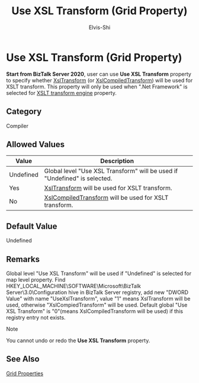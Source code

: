 ﻿---
# required metadata

title: Use XSL Transform (Grid Property)
description: Use XSL Transform (Grid Property)
author: Elvis-Shi
ms.author: elsh
manager: dougeby
ms.date: 01/06/2020
ms.topic: conceptual
ms.prod: biztalk-server
# optional metadata

#ROBOTS:

ms.reviewer: 
ms.suite:
ms.tgt_pltfrm:
ms.assetid: 
ms.custom: biztalk-2020
---

# Use XSL Transform (Grid Property)

**Start from BizTalk Server 2020**, user can use **Use XSL Transform** property to specify whether [XslTransform](https://docs.microsoft.com/en-us/dotnet/api/system.xml.xsl.xsltransform) (or [XslCompiledTransform](https://docs.microsoft.com/en-us/dotnet/api/system.xml.xsl.xslcompiledtransform)) will be used for XSLT transform. This property will only be used when ".Net Framework" is selected for [XSLT transform engine](xslt-transform-engine-grid-property.md) property.

## Category

Compiler

## Allowed Values

<table>
<thead>
<tr class="header">
<th>Value</th>
<th>Description</th>
</tr>
</thead>
<tbody>
<tr class="odd">
<td>Undefined</td>
<td>Global level "Use XSL Transform" will be used if "Undefined" is selected.</td>
</tr>
<tr class="even">
<td>Yes</td>
<td><a href="https://docs.microsoft.com/en-us/dotnet/api/system.xml.xsl.xsltransform">XslTransform</a> will be used for XSLT transform.</td>
</tr>
<tr class="odd">
<td>No</td>
<td><a href="https://docs.microsoft.com/en-us/dotnet/api/system.xml.xsl.xslcompiledtransform">XslCompiledTransform</a> will be used for XSLT transform.</td>
</tr>
</tbody>
</table>

## Default Value

Undefined

## Remarks

Global level "Use XSL Transform" will be used if "Undefined" is selected for map level property. 
Find HKEY_LOCAL_MACHINE\SOFTWARE\Microsoft\BizTalk Server\3.0\Configuration hive in BizTalk Server registry, add new "DWORD Value" with name "UseXslTransform", value "1" means XslTransform will be used, otherwise "XslCompiedTransform" will be used. Default global "Use XSL Transform" is "0"(means XslCompiledTransform will be used) if this registry entry not exists.


> [!NOTE]
> <P>You cannot undo or redo the <STRONG>Use XSL Transform</STRONG> property.</P>



## See Also

[Grid Properties](grid-properties.md)

